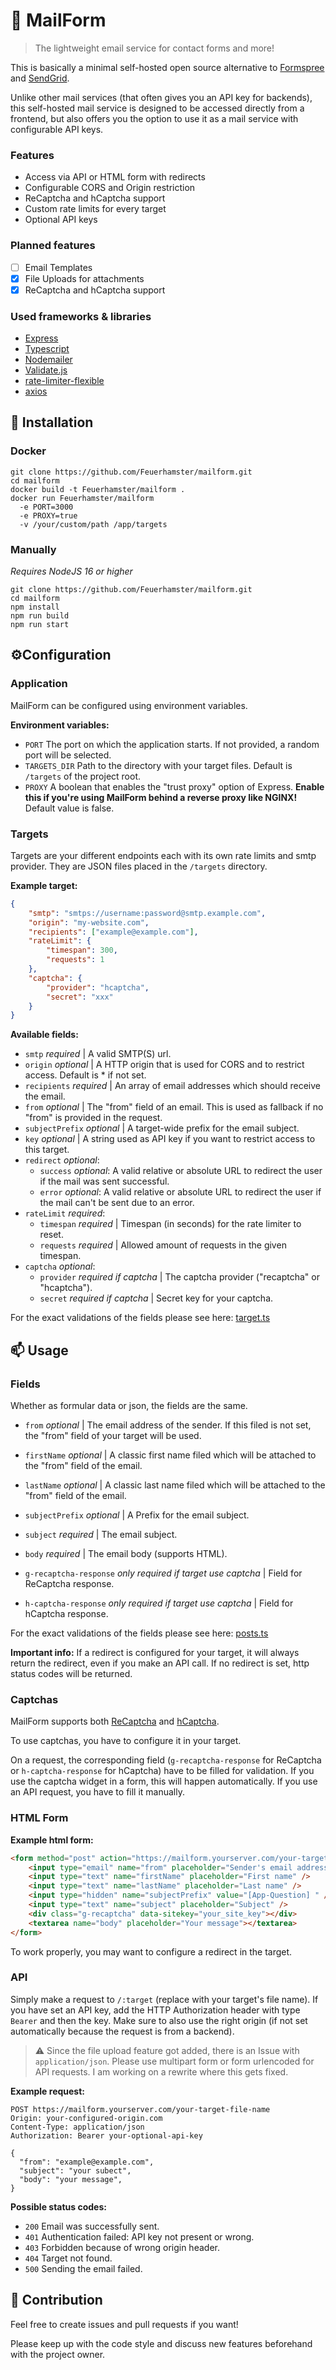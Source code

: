 # 📨 MailForm
> The lightweight email service for contact forms and more!

This is basically a minimal self-hosted open source alternative to [Formspree](https://formspree.io/) and [SendGrid](https://sendgrid.com/).

Unlike other mail services (that often gives you an API key for backends), this self-hosted mail service is designed to be accessed directly from a frontend, but also offers you the option to use it as a mail service with configurable API keys.

### Features
- Access via API or HTML form with redirects
- Configurable CORS and Origin restriction
- ReCaptcha and hCaptcha support
- Custom rate limits for every target
- Optional API keys

### Planned features
- [ ] Email Templates
- [x] File Uploads for attachments
- [x] ReCaptcha and hCaptcha support

### Used frameworks & libraries
- [Express](https://expressjs.com/)
- [Typescript](https://www.typescriptlang.org/)
- [Nodemailer](https://nodemailer.com/about/)
- [Validate.js](https://validatejs.org/)
- [rate-limiter-flexible](https://www.npmjs.com/package/rate-limiter-flexible)
- [axios](https://github.com/axios/axios)

## 💽 Installation
### Docker
```shell
git clone https://github.com/Feuerhamster/mailform.git
cd mailform
docker build -t Feuerhamster/mailform .
docker run Feuerhamster/mailform
  -e PORT=3000
  -e PROXY=true
  -v /your/custom/path /app/targets
```

### Manually
*Requires NodeJS 16 or higher*

```shell
git clone https://github.com/Feuerhamster/mailform.git
cd mailform
npm install
npm run build
npm run start
```

## ⚙️Configuration
### Application
MailForm can be configured using environment variables.

**Environment variables:**
- `PORT` The port on which the application starts. If not provided, a random port will be selected.
- `TARGETS_DIR` Path to the directory with your target files. Default is `/targets` of the project root.
- `PROXY` A boolean that enables the "trust proxy" option of Express. **Enable this if you're using MailForm behind a reverse proxy like NGINX!** Default value is false.

### Targets
Targets are your different endpoints each with its own rate limits and smtp provider.
They are JSON files placed in the `/targets` directory. 

**Example target:**
```json
{
    "smtp": "smtps://username:password@smtp.example.com",
    "origin": "my-website.com",
    "recipients": ["example@example.com"],
    "rateLimit": {
        "timespan": 300,
        "requests": 1
    },
    "captcha": {
        "provider": "hcaptcha",
        "secret": "xxx"
    }
}
```

**Available fields:**
- `smtp` *required* | A valid SMTP(S) url.
- `origin` *optional* | A HTTP origin that is used for CORS and to restrict access. Default is * if not set.
- `recipients` *required* | An array of email addresses which should receive the email.
- `from` *optional* | The "from" field of an email. This is used as fallback if no "from" is provided in the request.
- `subjectPrefix` *optional* | A target-wide prefix for the email subject.
- `key` *optional* | A string used as API key if you want to restrict access to this target.
- `redirect` *optional*:
  - `success` *optional*: A valid relative or absolute URL to redirect the user if the mail was sent successful.
  - `error` *optional*: A valid relative or absolute URL to redirect the user if the mail can't be sent due to an error.
- `rateLimit` *required*:
    - `timespan` *required* | Timespan (in seconds) for the rate limiter to reset.
    - `requests` *required* | Allowed amount of requests in the given timespan.
- `captcha` *optional*:
  - `provider` *required if captcha* | The captcha provider ("recaptcha" or "hcaptcha").
  - `secret` *required if captcha* | Secret key for your captcha.

For the exact validations of the fields please see here: [target.ts](/src/models/target.ts)

## 📫 Usage
### Fields
Whether as formular data or json, the fields are the same.

- `from` *optional* | The email address of the sender. If this filed is not set, the "from" field of your target will be used.
- `firstName` *optional* | A classic first name filed which will be attached to the "from" field of the email.
- `lastName` *optional* | A classic last name filed which will be attached to the "from" field of the email.
- `subjectPrefix` *optional* | A Prefix for the email subject.
- `subject` *required* | The email subject.
- `body` *required* | The email body (supports HTML).
  
- `g-recaptcha-response` *only required if target use captcha* | Field for ReCaptcha response.
- `h-captcha-response` *only required if target use captcha* | Field for hCaptcha response.

For the exact validations of the fields please see here: [posts.ts](/src/models/post.ts)

**Important info:** If a redirect is configured for your target, it will always return the redirect, even if you make an API call.
If no redirect is set, http status codes will be returned.

### Captchas
MailForm supports both [ReCaptcha](https://www.google.com/recaptcha/) and [hCaptcha](https://www.hcaptcha.com/).

To use captchas, you have to configure it in your target.

On a request, the corresponding field (`g-recaptcha-response` for ReCaptcha or `h-captcha-response` for hCaptcha) have to be filled for validation.
If you use the captcha widget in a form, this will happen automatically.
If you use an API request, you have to fill it manually.

### HTML Form

**Example html form:**
```html
<form method="post" action="https://mailform.yourserver.com/your-target-file-name">
    <input type="email" name="from" placeholder="Sender's email address"/>
    <input type="text" name="firstName" placeholder="First name" />
    <input type="text" name="lastName" placeholder="Last name" />
    <input type="hidden" name="subjectPrefix" value="[App-Question] " />
    <input type="text" name="subject" placeholder="Subject" />
    <div class="g-recaptcha" data-sitekey="your_site_key"></div>
    <textarea name="body" placeholder="Your message"></textarea>
</form>
```

To work properly, you may want to configure a redirect in the target.

### API
Simply make a request to `/:target` (replace with your target's file name).
If you have set an API key, add the HTTP Authorization header with type `Bearer` and then the key.
Make sure to also use the right origin (if not set automatically because the request is from a backend).

> ⚠ Since the file upload feature got added, there is an Issue with `application/json`. Please use multipart form or form urlencoded for API requests. I am working on a rewrite where this gets fixed.

**Example request:** 
```http request
POST https://mailform.yourserver.com/your-target-file-name
Origin: your-configured-origin.com
Content-Type: application/json
Authorization: Bearer your-optional-api-key

{
  "from": "example@example.com",
  "subject": "your subect",
  "body": "your message",
}
```

**Possible status codes:**
- `200` Email was successfully sent.
- `401` Authentication failed: API key not present or wrong.
- `403` Forbidden because of wrong origin header.
- `404` Target not found.
- `500` Sending the email failed.

## 👋 Contribution
Feel free to create issues and pull requests if you want!

Please keep up with the code style and discuss new features beforehand with the project owner.
